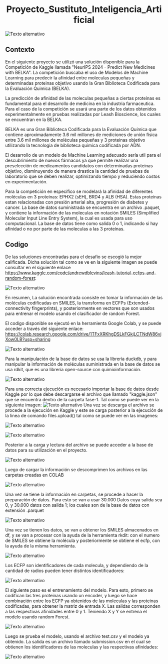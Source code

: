 <h1 align="center"> Proyecto_Sustituto_Inteligencia_Artificial </h1>

![Texto alternativo](images/Recurso_Kaggle.jpg)
## Contexto

En el siguiente proyecto se utilizó una solución disponible para la Competición de Kaggle llamada "NeurIPS 2024 - Predict New Medicines with BELKA". La competición buscaba el uso de Modelos de Machine Learning para predecir la afinidad entre moleculas pequeñas y determinadas proteinas objetivo usando la Gran Biblioteca Codificada para la Evaluación Quimica (BELKA).

La predicción de afinidad de las moleculas pequeñas a ciertas proteínas es fundamental para el desarrollo de medicina en la industria farmaceutica. Para el caso de la competición se usará una parte de los datos obtenidos experimentalmente en pruebas realizadas por Leash Bioscience, los cuales se encuentran en la BELKA.

BELKA es una Gran Biblioteca Codificada para la Evaluación Química que contiene aproximadamente 3.6 mil millones de mediciones de unión física entre 3.6 mil millones de moléculas pequeñas y 3 proteinas objetivo utilizando la tecnologia de biblioteca química codificada por ADN. 

El desarrollo de un modelo de Machine Learning adecuado sería util para el descubrimiento de nuevos fármacos ya que permite realizar una preselección de medicamentos candidatos con determinadas proteinas objetivo, disminuyendo de manera drastica la cantidad de pruebas de laboratorio que se deben realizar, optimizando tiempo y reduciendo costos en experimentación.

Para la competición en específico se modelará la afinidad de diferentes moléculas en 3 proteínas: EPHX2 (sEH), BRD4 y ALB (HSA). Estas proteínas estan relacionadas con presión arterial alta, progresión de diabetes y cancer. La base de datos suministrada se encuentra en un archivo .paquet, y contiene la información de las moleculas en notación SMILES (Simplified Molecular Input Line Entry System), la cual es usada para uso computacional. La base de datos tiene como salida 0 o 1, indicando si hay afinidad o no por parte de las moleculas a las 3 proteínas.

## Codigo

De las soluciones encontradas para el desafio se escogió la mejor calificada. Dicha solución tal como se ve en la siguiente imagen se puede consultar en el siguiente enlace https://www.kaggle.com/code/andrewdblevins/leash-tutorial-ecfps-and-random-forest: 

![Texto alternativo](images/Code_Kaggle.jpg)

En resumen, La solución encontrada consiste en tomar la información de las moléculas codificadas en SMILES, la transforma en ECFPs (Extended-connectivity fingerprints), y posteriormente en vectores que son usados para entrenar el modelo usando el clasificador de random Forest. 

El codigo disponible se ejecutó en la herramienta Google Colab, y se puede acceder a través del siguiente enlace: https://colab.research.google.com/drive/1TFxXRKhgDSLkFGkjLCTNdW86vjXow0LB?usp=sharing

![Texto alternativo](images/Recorte_Colab.jpg)

Para la manipulación de la base de datos se usa la librería duckdb, y para manipular la información de moléculas suministrada en la base de datos se usa rdkit, que es una librería open-source con quimioinformación.

![Texto alternativo](images/Librerias_Iniciales.png)

Para una correcta ejecución es necesario importar la base de datos desde Kaggle por lo que debe descargarse el archivo que llamado "kaggle.json" que se encuentra dentro de la carpeta fase-1. Tal como se puede ver en la siguiente imagen: 
![Texto alternativo](images/Recorte_Token.jpg)
Una vez se descarga el archivo se procede a la ejecución en Kaggle y este se carga posterior a la ejecución de la linea de comando files.upload() tal como se puede ver en las imagenes:

![Texto alternativo](images/Cargar_Archivo.jpg)

![Texto alternativo](images/Carga_Kaggle.jpg)

Posterior a la carga y lectura del archivo se puede acceder a la base de datos para su utilización en el proyecto.

![Texto alternativo](images/Archivo_Cargado.jpg)

Luego de cargar la información se descomprimen los archivos en las carpetas creadas en COLAB

![Texto alternativo](images/Base_Datos.png)

Una vez se tiene la información en carpetas, se procede a hacer la preparación de datos. Para esto se van a usar 30.000 Datos cuya salida sea 0, y 30.000 datos con salida 1; los cuales son de la base de datos con extensión .parquet

![Texto alternativo](images/TomaDatos.png)

Una vez se tienen los datos, se van a obtener los SMILES almacenados en df, y se van a procesar con la ayuda de la herramienta rkdit: con el numero de SMILES se obtiene la molécula y posteriormente se obtiene el ecfp, con la ayuda de la misma herramienta.

![Texto alternativo](images/MoleculaToECFP.png)

Los ECFP son identificadores de cada molecula, y dependiendo de la cantidad de radios pueden tener distintos identificadores:

![Texto alternativo](images/ECFP.png)

El siguiente paso es el entrenamiento del modelo. Para esto, primero se codifican las tres proteinas usando un encoder, y luego se hace combinación entre los ECFP ya obtenidos de las moleculas y las proteinas codificadas, para obtener la matriz de entrada X. Las salidas corresponden a las respectivas afinidades entre 0 y 1. Teniendo X y Y se entrena el modelo usando random Forest.

![Texto alternativo](images/ModeloEntrenamiento.png)

Luego se prueba el modelo, usando el archivo test.csv y el modelo ya obtenido. La salida es un archivo llamado submission.csv en el cual se obtienen los identificadores de las moleculas y las respectivas afinidades:

![Texto alternativo](images/Prueba.png)
